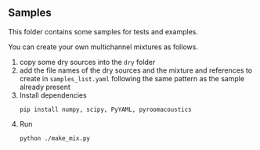 Samples
-------

This folder contains some samples for tests and examples.

You can create your own multichannel mixtures as follows.

1. copy some dry sources into the `dry` folder
2. add the file names of the dry sources and the mixture and references to create
  in `samples_list.yaml` following the same pattern as the sample already present
3. Install dependencies
    ```
    pip install numpy, scipy, PyYAML, pyroomacoustics
    ```
4. Run
    ```shell
    python ./make_mix.py
    ```
